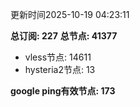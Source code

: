 更新时间2025-10-19 04:23:11

**总订阅: 227**
**总节点: 41377**
- vless节点: 14611
- hysteria2节点: 13

**google ping有效节点: 173**
